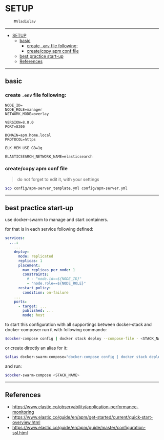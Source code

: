 # SETUP

```sh
    MVladislav
```

---

- [SETUP](#setup)
  - [basic](#basic)
    - [create `.env` file following:](#create-env-file-following)
    - [create/copy apm conf file](#createcopy-apm-conf-file)
  - [best practice start-up](#best-practice-start-up)
  - [References](#references)

---

## basic

### create `.env` file following:

```env
NODE_ID=
NODE_ROLE=manager
NETWORK_MODE=overlay

VERSION=8.0.0
PORT=8200

DOMAIN=apm.home.local
PROTOCOL=https

ELK_MEM_USE_GB=1g

ELASTICSEARCH_NETWORK_NAME=elasticsearch
```

### create/copy apm conf file

> do not forget to edit it, with your settings

```sh
$cp config/apm-server_template.yml config/apm-server.yml
```

---

## best practice start-up

use docker-swarm to manage and start containers.

for that is in each service following defined:

```yml
services:
  ...:
    ...
    deploy:
      mode: replicated
      replicas: 1
      placement:
        max_replicas_per_node: 1
        constraints:
          # - "node.id==${NODE_ID}"
          - "node.role==${NODE_ROLE}"
      restart_policy:
        condition: on-failure
    ...
    ports:
      - target: ...
        published: ...
        mode: host
```

to start this configuration with all supportings between docker-stack and docker-composer
run it with following commando:

```sh
$docker-compose config | docker stack deploy --compose-file - <STACK_NAME>
```

or create directly an alias for it:

```sh
$alias docker-swarm-compose="docker-compose config | docker stack deploy --compose-file -"
```

and run:

```sh
$docker-swarm-compose <STACK_NAME>
```

---

## References

- <https://www.elastic.co/observability/application-performance-monitoring>
- <https://www.elastic.co/guide/en/apm/get-started/current/quick-start-overview.html>
- <https://www.elastic.co/guide/en/apm/guide/master/configuration-ssl.html>
